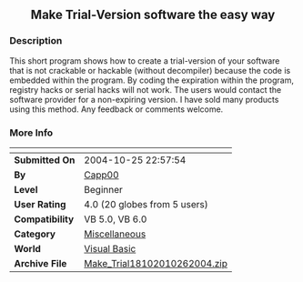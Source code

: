 ﻿<div align="center">

## Make Trial\-Version software the easy way


</div>

### Description

This short program shows how to create a trial-version of your software that is not crackable or hackable (without decompiler) because the code is embedded within the program. By coding the expiration within the program, registry hacks or serial hacks will not work. The users would contact the software provider for a non-expiring version. I have sold many products using this method. Any feedback or comments welcome.
 
### More Info
 


<span>             |<span>
---                |---
**Submitted On**   |2004-10-25 22:57:54
**By**             |[Capp00](https://github.com/Planet-Source-Code/PSCIndex/blob/master/ByAuthor/capp00.md)
**Level**          |Beginner
**User Rating**    |4.0 (20 globes from 5 users)
**Compatibility**  |VB 5\.0, VB 6\.0
**Category**       |[Miscellaneous](https://github.com/Planet-Source-Code/PSCIndex/blob/master/ByCategory/miscellaneous__1-1.md)
**World**          |[Visual Basic](https://github.com/Planet-Source-Code/PSCIndex/blob/master/ByWorld/visual-basic.md)
**Archive File**   |[Make\_Trial18102010262004\.zip](https://github.com/Planet-Source-Code/capp00-make-trial-version-software-the-easy-way__1-56929/archive/master.zip)








